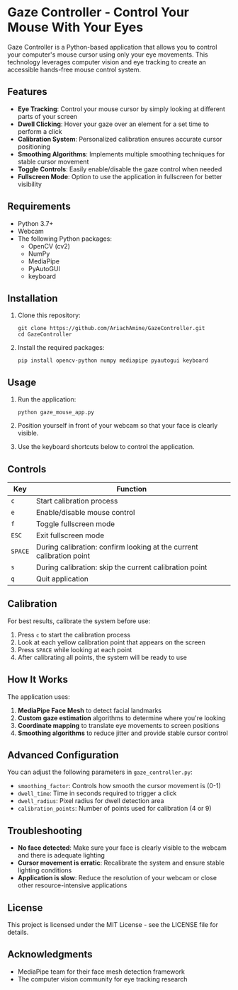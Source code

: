 # Gaze Controller - Control Your Mouse With Your Eyes

Gaze Controller is a Python-based application that allows you to control your computer's mouse cursor using only your eye movements. This technology leverages computer vision and eye tracking to create an accessible hands-free mouse control system.

## Features

- **Eye Tracking**: Control your mouse cursor by simply looking at different parts of your screen
- **Dwell Clicking**: Hover your gaze over an element for a set time to perform a click
- **Calibration System**: Personalized calibration ensures accurate cursor positioning
- **Smoothing Algorithms**: Implements multiple smoothing techniques for stable cursor movement
- **Toggle Controls**: Easily enable/disable the gaze control when needed
- **Fullscreen Mode**: Option to use the application in fullscreen for better visibility

## Requirements

- Python 3.7+
- Webcam
- The following Python packages:
  - OpenCV (cv2)
  - NumPy
  - MediaPipe
  - PyAutoGUI
  - keyboard

## Installation

1. Clone this repository:
   ```
   git clone https://github.com/AriachAmine/GazeController.git
   cd GazeController
   ```

2. Install the required packages:
   ```
   pip install opencv-python numpy mediapipe pyautogui keyboard
   ```

## Usage

1. Run the application:
   ```
   python gaze_mouse_app.py
   ```

2. Position yourself in front of your webcam so that your face is clearly visible.

3. Use the keyboard shortcuts below to control the application.

## Controls

| Key | Function |
|-----|----------|
| `c` | Start calibration process |
| `e` | Enable/disable mouse control |
| `f` | Toggle fullscreen mode |
| `ESC` | Exit fullscreen mode |
| `SPACE` | During calibration: confirm looking at the current calibration point |
| `s` | During calibration: skip the current calibration point |
| `q` | Quit application |

## Calibration

For best results, calibrate the system before use:

1. Press `c` to start the calibration process
2. Look at each yellow calibration point that appears on the screen
3. Press `SPACE` while looking at each point
4. After calibrating all points, the system will be ready to use

## How It Works

The application uses:

1. **MediaPipe Face Mesh** to detect facial landmarks
2. **Custom gaze estimation** algorithms to determine where you're looking
3. **Coordinate mapping** to translate eye movements to screen positions
4. **Smoothing algorithms** to reduce jitter and provide stable cursor control

## Advanced Configuration

You can adjust the following parameters in `gaze_controller.py`:

- `smoothing_factor`: Controls how smooth the cursor movement is (0-1)
- `dwell_time`: Time in seconds required to trigger a click
- `dwell_radius`: Pixel radius for dwell detection area
- `calibration_points`: Number of points used for calibration (4 or 9)

## Troubleshooting

- **No face detected**: Make sure your face is clearly visible to the webcam and there is adequate lighting
- **Cursor movement is erratic**: Recalibrate the system and ensure stable lighting conditions
- **Application is slow**: Reduce the resolution of your webcam or close other resource-intensive applications

## License

This project is licensed under the MIT License - see the LICENSE file for details.

## Acknowledgments

- MediaPipe team for their face mesh detection framework
- The computer vision community for eye tracking research